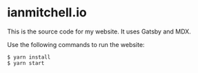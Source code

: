 # ianmitchell.io

This is the source code for my website. It uses Gatsby and MDX.

Use the following commands to run the website:

    $ yarn install
    $ yarn start
